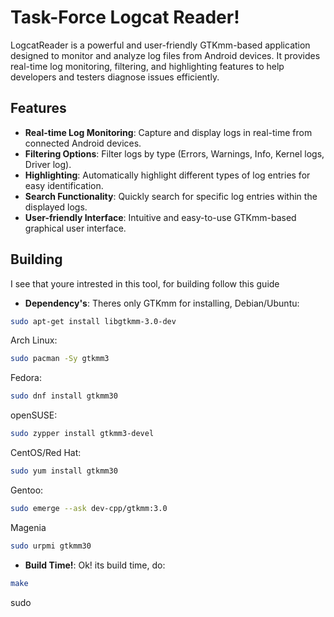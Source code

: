 # Task-Force Logcat Reader!
LogcatReader is a powerful and user-friendly GTKmm-based application designed to monitor and analyze log files from Android devices. It provides real-time log monitoring, filtering, and highlighting features to help developers and testers diagnose issues efficiently.

## Features
- **Real-time Log Monitoring**: Capture and display logs in real-time from connected Android devices.
- **Filtering Options**: Filter logs by type (Errors, Warnings, Info, Kernel logs, Driver log).
- **Highlighting**: Automatically highlight different types of log entries for easy identification.
- **Search Functionality**: Quickly search for specific log entries within the displayed logs.
- **User-friendly Interface**: Intuitive and easy-to-use GTKmm-based graphical user interface.

## Building
I see that youre intrested in this tool, for building follow this guide
- **Dependency's**: Theres only GTKmm for installing,
Debian/Ubuntu:
```sh
sudo apt-get install libgtkmm-3.0-dev
```

Arch Linux:
```sh
sudo pacman -Sy gtkmm3
```

Fedora:
```sh
sudo dnf install gtkmm30
```

openSUSE:
```sh
sudo zypper install gtkmm3-devel
```

CentOS/Red Hat:
```sh
sudo yum install gtkmm30
```

Gentoo:
```sh
sudo emerge --ask dev-cpp/gtkmm:3.0
```

Magenia
```sh
sudo urpmi gtkmm30
```
- **Build Time!**: Ok! its build time, do:
```sh
make
```



sudo
